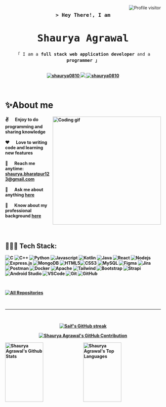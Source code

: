<!--
<h2 align="center">
   Welcome to Shaurya Agrawal World! 
  <img src="https://media.giphy.com/media/hvRJCLFzcasrR4ia7z/giphy.gif" width="28">
</h2>
-->


<!--
<p align="center">
  <a href="https://github.com/shaurya0810"><img src="https://readme-typing-svg.herokuapp.com/?lines=Self%20Taught%20Programmer;Front%20End%20Developer;1.5%2B%20years%20of%20coding%20experience;Always%20learning%20new%20things&center=true&width=380&height=45"></a>
</p>
-->

 

<a href="https://komarev.com/ghpvc/?username=shaurya0810">
  <img align="right" src="https://komarev.com/ghpvc/?username=shaurya0810&label=Visitors&color=0e75b6&style=flat" alt="Profile visitor" />
</a>


<!-- Intro  -->
<h3 align="center">
        <samp>&gt;    Hey There!, I am
                <b><b><h1> Shaurya Agrawal</h1></b></b>
        </samp>
</h3>


<p align="center"> 
  <samp>
<!--     <a href="https://www.google.com/search?q=Al+Siam">「 Google Me 」</a> -->
<!--     <br> -->
    「 I am a <b>full stack web application developer</b> and a <b>programmer<b> 」
    <br>
    <br>
  </samp>
</p>

<p align="center">
<!--  <a href="https://shaurya0810.com" target="blank">
  <img src="https://img.shields.io/badge/Website-DC143C?style=for-the-badge&logo=medium&logoColor=white" alt="shaurya0810" />
 </a> -->
 <a href="https://www.linkedin.com/in/sa-9062a6221/" target="_blank">
  <img src="https://img.shields.io/badge/LinkedIn-0077B5?style=for-the-badge&logo=linkedin&logoColor=white" alt="shaurya0810"/>
 </a>
 <!-- <a href="https://dev.to/shaurya0810" target="_blank">
  <img src="https://img.shields.io/badge/dev.to-0A0A0A?style=for-the-badge&logo=dev.to&logoColor=white" alt="shaurya0810" />
 </a> -->
 <a href="https://x.com/shaurya08102003" target="_blank">
  <img src="https://img.shields.io/badge/Twitter-1DA1F2?style=for-the-badge&logo=twitter&logoColor=white" />
 </a>
 <a href="https://www.instagram.com/shaurya08102/" target="_blank">
  <img src="https://img.shields.io/badge/Instagram-fe4164?style=for-the-badge&logo=instagram&logoColor=white" alt="shaurya0810" />
 </a> 
<!--  <a href="https://facebook.com/shaurya0810.dev" target="_blank">
  <img src="https://img.shields.io/badge/Facebook-20BEFF?&style=for-the-badge&logo=facebook&logoColor=white" alt="shaurya0810"  />
  </a>  -->
</p>
<br />

<!-- About Section -->
 # ✨About me
 
<p>
 <img align="right" width="350" src="/assets/programmer.gif" alt="Coding gif" />
  
 ✌️ &emsp; Enjoy to do programming and sharing knowledge <br/><br/>
 ❤️ &emsp; Love to writing code and learning new features<br/><br/>
 📧 &emsp; Reach me anytime: shaurya.bharatpur123@gmail.com<br/><br/>
 💬 &emsp; Ask me about anything [here](https://github.com/shaurya0810/shaurya0810/issues)<br/><br/>
 📝 &emsp; Know about my professional background [here](https://drive.google.com/file/d/1vfexmRoo6nFEtxl53k3qOW2eb384j3MW/view?usp=sharing)
</p>

<br/>
<br/>


## 👨🏻‍💻 Tech Stack:

![C](https://img.shields.io/badge/c-%2300599C.svg?style=for-the-badge&logo=c&logoColor=white)
![C++](https://img.shields.io/badge/c++-%2300599C.svg?style=for-the-badge&logo=c%2B%2B&logoColor=white)
![Python](https://img.shields.io/badge/python-3670A0?style=for-the-badge&logo=python&logoColor=ffdd54)
![Javascript](https://img.shields.io/badge/Javascript-F0DB4F?style=for-the-badge&labelColor=black&logo=javascript&logoColor=F0DB4F)
![Kotlin](https://img.shields.io/badge/kotlin-%237F52FF.svg?style=for-the-badge&logo=kotlin&logoColor=white)
![Java](https://img.shields.io/badge/java-%23ED8B00.svg?style=for-the-badge&logo=openjdk&logoColor=white)
![React](https://img.shields.io/badge/-React-61DBFB?style=for-the-badge&labelColor=black&logo=react&logoColor=61DBFB)
![Nodejs](https://img.shields.io/badge/Nodejs-3C873A?style=for-the-badge&labelColor=black&logo=node.js&logoColor=3C873A)
![Express.js](https://img.shields.io/badge/Express.js-000000?style=for-the-badge&logo=express&logoColor=white)
![MongoDB](https://img.shields.io/badge/MongoDB-4EA94B?style=for-the-badge&logo=mongodb&logoColor=white)
![HTML5](https://img.shields.io/badge/html5-%23E34F26.svg?style=for-the-badge&logo=html5&logoColor=white)![CSS3](https://img.shields.io/badge/CSS3-1572B6?style=for-the-badge&logo=css3&logoColor=white)
![MySQL](https://img.shields.io/badge/mysql-4479A1.svg?style=for-the-badge&logo=mysql&logoColor=white)
![Figma](https://img.shields.io/badge/figma-%23F24E1E.svg?style=for-the-badge&logo=figma&logoColor=white)
![Jira](https://img.shields.io/badge/jira-%230A0FFF.svg?style=for-the-badge&logo=jira&logoColor=white)
![Postman](https://img.shields.io/badge/Postman-FF6C37?style=for-the-badge&logo=postman&logoColor=white)
![Docker](https://img.shields.io/badge/docker-%230db7ed.svg?style=for-the-badge&logo=docker&logoColor=white)
![Apache](https://img.shields.io/badge/apache-%23D42029.svg?style=for-the-badge&logo=apache&logoColor=white)
![Tailwind](https://img.shields.io/badge/Tailwind_CSS-092749?style=for-the-badge&logo=tailwindcss&logoColor=06B6D4&labelColor=000000)
![Bootstrap](https://img.shields.io/badge/Bootstrap-563D7C?style=for-the-badge&logo=bootstrap&logoColor=white)
![Strapi](https://img.shields.io/badge/strapi-2E7EEA?style=for-the-badge&logo=strapi&logoColor=white)
![Android Studio](https://img.shields.io/badge/android%20studio-346ac1?style=for-the-badge&logo=android%20studio&logoColor=white)
![VSCode](https://img.shields.io/badge/Visual_Studio-0078d7?style=for-the-badge&logo=visual%20studio&logoColor=white)
![Git](https://img.shields.io/badge/Git-F05032?style=for-the-badge&logo=git&logoColor=white)
![GitHub](https://img.shields.io/badge/github-%23121011.svg?style=for-the-badge&logo=github&logoColor=white)


<br/>

<!-- ## Top Open Source -
[![iTasks](https://github-readme-stats.vercel.app/api/pin/?username=shaurya0810&repo=itasks&border_color=7F3FBF&bg_color=0D1117&title_color=C9D1D9&text_color=8B949E&icon_color=7F3FBF)](https://github.com/shaurya0810/itasks)
[![urFolio](https://github-readme-stats.vercel.app/api/pin/?username=shaurya0810&repo=urfolio&border_color=7F3FBF&bg_color=0D1117&title_color=C9D1D9&text_color=8B949E&icon_color=7F3FBF)](https://github.com/shaurya0810/urfolio)
[![Web Projects](https://github-readme-stats.vercel.app/api/pin/?username=shaurya0810&repo=web-projects&border_color=7F3FBF&bg_color=0D1117&title_color=C9D1D9&text_color=8B949E&icon_color=7F3FBF)](https://github.com/shaurya0810/web-projects)
[![Shaurya Agrawal Readme](https://github-readme-stats.vercel.app/api/pin/?username=shaurya0810&repo=shaurya0810&border_color=7F3FBF&bg_color=0D1117&title_color=C9D1D9&text_color=8B949E&icon_color=7F3FBF)](https://github.com/shaurya0810/shaurya0810) -->

<p align="left">
  <a href="https://github.com/shaurya0810?tab=repositories" target="_blank"><img alt="All Repositories" title="All Repositories" src="https://img.shields.io/badge/-All%20Repos-2962FF?style=for-the-badge&logo=koding&logoColor=white"/></a>
</p>

<br/>
<hr/>
<br/>

<p align="center">
  <a href="https://github.com/shaurya0810">
    <img src="https://github-readme-streak-stats.herokuapp.com/?user=shaurya0810&theme=radical&border=7F3FBF&background=0D1117" alt="Saif's GitHub streak"/>
  </a>
</p>

<p align="center">
  <a href="https://github.com/shaurya0810">
    <img src="https://github-profile-summary-cards.vercel.app/api/cards/profile-details?username=shaurya0810&theme=radical" alt="Shaurya Agrawal's GitHub Contribution"/>
  </a>
</p>

<a> 
    <a href="https://github.com/shaurya0810"><img alt="Shaurya Agrawal's Github Stats" src="https://denvercoder1-github-readme-stats.vercel.app/api?username=shaurya0810&show_icons=true&count_private=true&theme=react&border_color=7F3FBF&bg_color=0D1117&title_color=F85D7F&icon_color=F8D866" height="192px" width="49.5%"/></a>
  <a href="https://github.com/shaurya0810"><img alt="Shaurya Agrawal's Top Languages" src="https://denvercoder1-github-readme-stats.vercel.app/api/top-langs/?username=shaurya0810&langs_count=8&layout=compact&theme=react&border_color=7F3FBF&bg_color=0D1117&title_color=F85D7F&icon_color=F8D866" height="192px" width="49.5%"/></a>
  <br/>
</a>

<!--
![Shaurya Agrawal's Graph](https://github-readme-activity-graph.vercel.app/graph?username=shaurya0810&custom_title=Al%20Siam's%20GitHub%20Activity%20Graph&bg_color=0D1117&color=7F3FBF&line=7F3FBF&point=7F3FBF&area_color=FFFFFF&title_color=FFFFFF&area=true)
